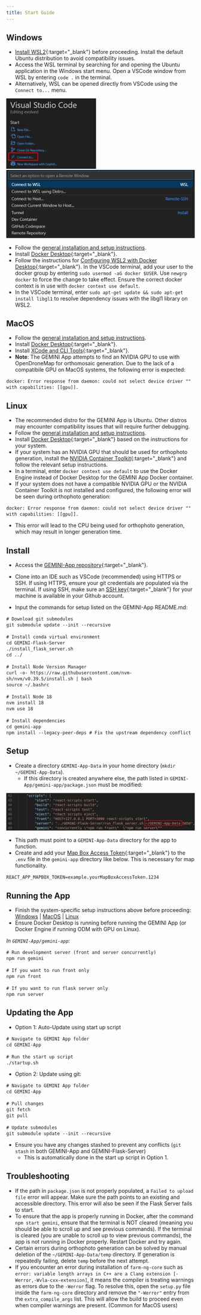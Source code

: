 ```yaml
---
title: Start Guide
---
```


## **Windows**

- [Install WSL2](https://learn.microsoft.com/en-us/windows/wsl/install){:target="_blank"} before proceeding. Install the default Ubuntu distribution to avoid compatibility issues.
- Access the WSL terminal by searching for and opening the Ubuntu application in the Windows start menu. Open a VSCode window from WSL by entering `code .` in the terminal.
- Alternatively, WSL can be opened directly from VSCode using the `Connect to...` menu.

![Remote](_attachments/install/connectTo.png)
![WSL Connect](_attachments/install/wsl.png)

- Follow the [general installation and setup instructions](#install).
- Install [Docker Desktop](https://docs.docker.com/desktop/install/windows-install/){:target="_blank"}. 
- Follow the instructions for [Configuring WSL2 with Docker Desktop](https://docs.docker.com/desktop/wsl/){:target="_blank"}. In the VSCode terminal, add your user to the docker group by entering `sudo usermod -aG docker $USER`. Use `newgrp docker` to force the change to take effect. Ensure the correct docker context is in use with `docker context use default`.
- In the VSCode terminal, enter `sudo apt-get update && sudo apt-get install libgl1` to resolve dependency issues with the libgl1 library on WSL2.

## **MacOS**

- Follow the [general installation and setup instructions](#install).
- Install [Docker Desktop](https://docs.docker.com/desktop/install/mac-install/){:target="_blank"}.
- Install [XCode and CLI Tools](https://www.freecodecamp.org/news/how-to-download-and-install-xcode/){:target="_blank"}.
- **Note**: The GEMINI App attempts to find an NVIDIA GPU to use with OpenDroneMap for orthomosaic generation. Due to the lack of a compatibile GPU on MacOS systems, the following error is expected:
```
docker: Error response from daemon: could not select device driver "" with capabilities: [[gpu]].
```

## **Linux**

- The recommended distro for the GEMINI App is Ubuntu. Other distros may encounter compatibility issues that will require further debugging.
- Follow the [general installation and setup instructions](#install).
- Install [Docker Desktop](https://www.docker.com/products/docker-desktop/){:target="_blank"} based on the instructions for your system. 
- If your system has an NVIDIA GPU that should be used for orthophoto generation, install the [NVIDIA Container Toolkit](https://docs.nvidia.com/datacenter/cloud-native/container-toolkit/latest/install-guide.html){:target="_blank"} and follow the relevant setup instructions.
- In a terminal, enter `docker context use default` to use the Docker Engine instead of Docker Desktop for the GEMINI App Docker container.
- If your system does not have a compatible NVIDIA GPU or the NVIDIA Container Toolkit is not installed and configured, the following error will be seen during orthophoto generation:
```
docker: Error response from daemon: could not select device driver "" with capabilities: [[gpu]].
```
- This error will lead to the CPU being used for orthophoto generation, which may result in longer generation time.

## Install
- Access the [GEMINI-App repository](https://github.com/GEMINI-Breeding/GEMINI-App){:target="_blank"}. 
- Clone into an IDE such as VSCode (recommended) using HTTPS or SSH. If using HTTPS, ensure your git credentials are populated via the terminal. If using SSH, make sure an [SSH key](https://docs.github.com/en/authentication/connecting-to-github-with-ssh/adding-a-new-ssh-key-to-your-github-account){:target="_blank"} for your machine is available in your Github account.


- Input the commands for setup listed on the GEMINI-App README.md:
```
# Download git submodules
git submodule update --init --recursive

# Install conda virtual environment
cd GEMINI-Flask-Server
./install_flask_server.sh
cd ../

# Install Node Version Manager
curl -o- https://raw.githubusercontent.com/nvm-sh/nvm/v0.39.5/install.sh | bash
source ~/.bashrc

# Install Node 18
nvm install 18
nvm use 18

# Install dependencies
cd gemini-app
npm install --legacy-peer-deps # Fix the upstream dependency conflict
```

## Setup
- Create a directory `GEMINI-App-Data` in your home directory (`mkdir ~/GEMINI-App-Data`).
    - If this directory is created anywhere else, the path listed in `GEMINI-App/gemini-app/package.json` must be modified:

![package.json Path](_attachments/install/packageJsonPath.png)

- This path must point to a `GEMINI-App-Data` directory for the app to function.
- Create and add your [Map Box Access Token](https://docs.mapbox.com/help/glossary/access-token/){:target="_blank"} to the `.env` file in the `gemini-app` directory like below. This is necessary for map functionality. 
```
REACT_APP_MAPBOX_TOKEN=example.yourMapBoxAccessToken.1234
```

## Running the App
- Finish the system-specific setup instructions above before proceeding: [Windows](#windows) | [MacOS](#macos) | [Linux](#linux)
- Ensure Docker Desktop is running before running the GEMINI App (or Docker Engine if running ODM with GPU on Linux).

*In `GEMINI-App/gemini-app`:*

```
# Run development server (front and server concurrently)
npm run gemini 

# If you want to run front only 
npm run front

# If you want to run flask server only
npm run server
```

## Updating the App

- Option 1: Auto-Update using start up script
```
# Navigate to GEMINI App folder
cd GEMINI-App

# Run the start up script
./startup.sh
```

- Option 2: Update using git:
```
# Navigate to GEMINI App folder
cd GEMINI-App

# Pull changes
git fetch
git pull

# Update submodules
git submodule update --init --recursive
```

- Ensure you have any changes stashed to prevent any conflicts (`git stash` in both GEMINI-App and GEMINI-Flask-Server)
  - This is automatically done in the start up script in Option 1.

## Troubleshooting
- If the path in `package.json` is not properly populated, a `Failed to upload file` error will appear. Make sure the path points to an existing and accessible directory. This error will also be seen if the Flask Server fails to start.
- To ensure that the app is properly running in Docker, after the command `npm start gemini`, ensure that the terminal is NOT cleared (meaning you should be able to scroll up and see previous commands). If the terminal is cleared (you are unable to scroll up to view previous commands), the app is not running in Docker properly. Restart Docker and try again. 
- Certain errors during orthophoto generation can be solved by manual deletion of the `~/GEMINI-App-Data/temp` directory. If generation is repeatedly failing, delete `temp` before the next attempt.
- If you encounter an error during installation of `farm-ng-core` such as `error: variable length arrays in C++ are a Clang extension [-Werror,-Wvla-cxx-extension]`, it means the compiler is treating warnings as errors due to the `-Werror` flag. To resolve this, open the `setup.py` file inside the `farm-ng-core` directory and remove the `"-Werror"` entry from the `extra_compile_args` list. This will allow the build to proceed even when compiler warnings are present. (Common for MacOS users)
